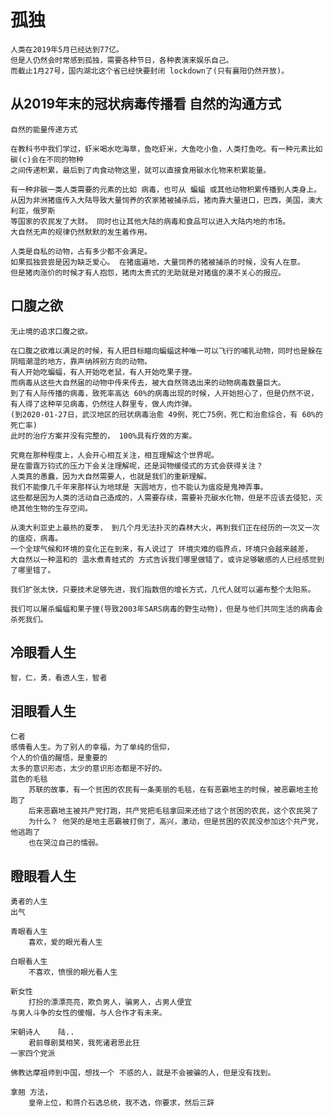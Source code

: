 # 孤独
    人类在2019年5月已经达到77亿。    
    但是人仍然会时常感到孤独，需要各种节日，各种表演来娱乐自己。
    而截止1月27号，国内湖北这个省已经快要封闭 lockdown了(只有襄阳仍然开放)。
    
## 从2019年末的冠状病毒传播看 自然的沟通方式
    自然的能量传递方式
    
    在教科书中我们学过，虾米喝水吃海草，鱼吃虾米，大鱼吃小鱼，人类打鱼吃。有一种元素比如碳(c)会在不同的物种
    之间传递积累，最后到了肉食动物这里，就可以直接食用碳水化物来积累能量。 
    
    有一种非碳一类人类需要的元素的比如 病毒，也可从 蝙蝠 或其他动物积累传播到人类身上。
    从因为非洲猪瘟传入大陆导致大量饲养的农家猪被捕杀后，猪肉靠大量进口，巴西，美国，澳大利亚，俄罗斯
    等国家的农民发了大财。 同时也让其他大陆的病毒和食品可以进入大陆内地的市场。
    大自然无声的规律仍然默默的发生着作用。
    
    人类是自私的动物，占有多少都不会满足。
    如果孤独尝尝是因为缺乏爱心。 在猪瘟遍地，大量饲养的猪被捕杀的时候，没有人在意。
    但是猪肉涨价的时候才有人抱怨，猪肉太贵式的无助就是对猪瘟的漠不关心的报应。 
    
## 口腹之欲
    无止境的追求口腹之欲。
    
    在口腹之欲难以满足的时候，有人把目标瞄向蝙蝠这种唯一可以飞行的哺乳动物，同时也是躲在阴暗潮湿的地方，靠声纳辨别方向的动物。
    有人开始吃蝙蝠，有人开始吃老鼠，有人开始吃果子狸。
    而病毒从这些大自然届的动物中传来传去，被大自然筛选出来的动物病毒数量巨大。
    到了有人际传播的病毒，致死率高达 60%的病毒出现的时候，人开始担心了，但是仍然不说，有人得了这种罕见病毒，仍然往人群里专，做人肉炸弹。
    (到2020-01-27日，武汉地区的冠状病毒治愈 49例，死亡75例，死亡和治愈综合，有 60%的死亡率)
    此时的治疗方案并没有完整的， 100%具有疗效的方案。
    
    究竟在那种程度上，人会开心相互关注，相互理解这个世界呢。
    是在雷霆万钧式的压力下会关注理解呢，还是润物缓侵式的方式会获得关注？
    人类真的愚蠢，因为大自然需要人，也就是我们的重新理解。
    我们不能像几千年来那样认为地球是 天圆地方，也不能认为瘟疫是鬼神弄事。
    这些都是因为人类的活动自己造成的，人需要存续，需要补充碳水化物，但是不应该去侵犯，灭绝其他生物的生存空间。
    
    从澳大利亚史上最热的夏季， 到几个月无法扑灭的森林大火，再到我们正在经历的一次又一次的瘟疫，病毒。
    一个全球气候和环境的变化正在到来，有人说过了 环境灾难的临界点，环境只会越来越差，
    大自然以一种温和的 温水煮青蛙式的 方式告诉我们哪里做错了，或许足够敏感的人已经感觉到了哪里错了。
    
    我们扩张太快，只要技术足够先进，我们指数倍的增长方式，几代人就可以遍布整个太阳系。
        
    我们可以屠杀蝙蝠和果子狸(导致2003年SARS病毒的野生动物)，但是与他们共同生活的病毒会杀死我们。
 
## 冷眼看人生
    智，仁，勇，看透人生，智者

## 泪眼看人生
    仁者
    感情看人生。为了别人的幸福，为了单纯的信仰，
    个人的价值的醒悟，是重要的
    太多的意识形态，太少的意识形态都是不好的。
    蓝色的毛毯
        苏联的故事，有一个贫困的农民有一条美丽的毛毯，在有恶霸地主的时候，被恶霸地主抢跑了
        后来恶霸地主被共产党打跑，共产党把毛毯拿回来还给了这个贫困的农民，这个农民哭了
        为什么？ 他哭的是地主恶霸被打倒了，高兴，激动，但是贫困的农民没参加这个共产党，他逃跑了
        也在哭泣自己的懦弱。

##  瞪眼看人生
    勇者的人生
    出气   
    
    青眼看人生
        喜欢，爱的眼光看人生
    
    白眼看人生
        不喜欢，愤恨的眼光看人生
    
    新女性
        打扮的漂漂亮亮，欺负男人，骗男人，占男人便宜
    与男人斗争的女性的傻帽，与人合作才有未来。
    
    宋朝诗人    陆..
        君前尊剧莫相笑，我死诸君思此狂
    一家四个党派
    
    佛教达摩祖师到中国，想找一个 不惑的人，就是不会被骗的人，但是没有找到。
    
    拿翘 方法，
        皇帝上位，和蒋介石选总统，我不选，你要求，然后三辞
    